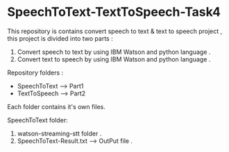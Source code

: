 # SpeechToText-TextToSpeech-Task4
This repository is contains convert speech to text & text to speech project , this project is divided into two parts :
1. Convert speech to text by using IBM Watson and python language .
2. Convert text to speech by using IBM Watson and python language .

Repository folders :
- SpeechToText --> Part1
- TextToSpeech --> Part2

Each folder contains it's own files.

SpeechToText folder:
1. watson-streaming-stt folder .
2. SpeechToText-Result.txt --> OutPut file .
